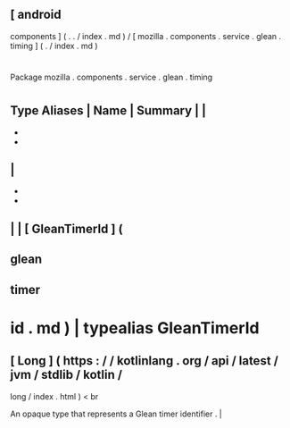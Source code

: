 [
android
-
components
]
(
.
.
/
index
.
md
)
/
[
mozilla
.
components
.
service
.
glean
.
timing
]
(
.
/
index
.
md
)
#
#
Package
mozilla
.
components
.
service
.
glean
.
timing
#
#
#
Type
Aliases
|
Name
|
Summary
|
|
-
-
-
|
-
-
-
|
|
[
GleanTimerId
]
(
-
glean
-
timer
-
id
.
md
)
|
typealias
GleanTimerId
=
[
Long
]
(
https
:
/
/
kotlinlang
.
org
/
api
/
latest
/
jvm
/
stdlib
/
kotlin
/
-
long
/
index
.
html
)
<
br
>
An
opaque
type
that
represents
a
Glean
timer
identifier
.
|
